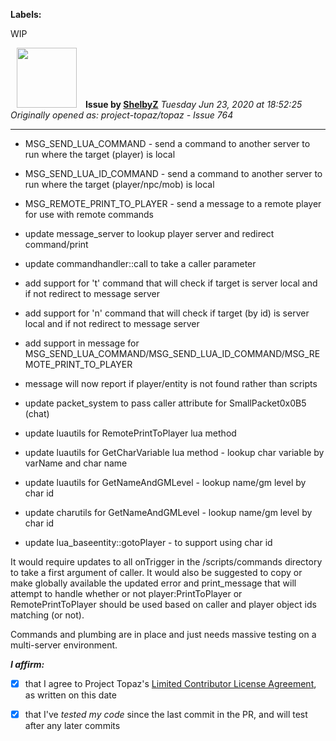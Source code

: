 **Labels:**

WIP



<a href="https://github.com/ShelbyZ"><img src="https://avatars0.githubusercontent.com/u/1033099?v=4" width="96" height="96" hspace="10"></img></a> **Issue by [ShelbyZ](https://github.com/ShelbyZ)**
_Tuesday Jun 23, 2020 at 18:52:25_
_Originally opened as: project-topaz/topaz - Issue 764_

----

- MSG_SEND_LUA_COMMAND - send a command to another server to run where the target (player) is local
- MSG_SEND_LUA_ID_COMMAND - send a command to another server to run where the target (player/npc/mob) is local
- MSG_REMOTE_PRINT_TO_PLAYER - send a message to a remote player for use with remote commands
- update message_server to lookup player server and redirect command/print
- update commandhandler::call to take a caller parameter
- add support for 't' command that will check if target is server local and if not redirect to message server
- add support for 'n' command that will check if target (by id) is server local and if not redirect to message server
- add support in message for MSG_SEND_LUA_COMMAND/MSG_SEND_LUA_ID_COMMAND/MSG_REMOTE_PRINT_TO_PLAYER
- message will now report if player/entity is not found rather than scripts
- update packet_system to pass caller attribute for SmallPacket0x0B5 (chat)
- update luautils for RemotePrintToPlayer lua method
- update luautils for GetCharVariable lua method - lookup char variable by varName and char name
- update luautils for GetNameAndGMLevel - lookup name/gm level by char id
- update charutils for GetNameAndGMLevel - lookup name/gm level by char id
- update lua_baseentity::gotoPlayer - to support using char id

It would require updates to all onTrigger in the /scripts/commands directory to take a first argument of caller. It would also be suggested to copy or make globally available the updated error and print_message that will attempt to handle whether or not player:PrintToPlayer or RemotePrintToPlayer should be used based on caller and player object ids matching (or not).

Commands and plumbing are in place and just needs massive testing on a multi-server environment.

<!-- place 'x' mark between square [] brackets to affirm: -->
**_I affirm:_**
- [x] that I agree to Project Topaz's [Limited Contributor License Agreement](http://project-topaz.com/blob/release/CONTRIBUTOR_AGREEMENT.md), as written on this date
- [x] that I've _tested my code_ since the last commit in the PR, and will test after any later commits


